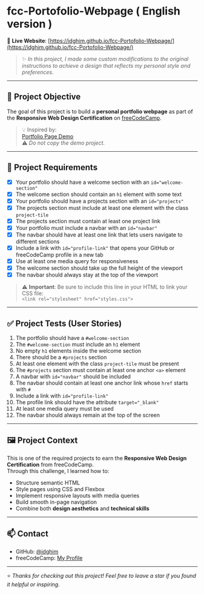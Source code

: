 # fcc-Portofolio-Webpage ( English version ) 

🔗 **Live Website**: [https://idghim.github.io/fcc-Portofolio-Webpage/](https://idghim.github.io/fcc-Portofolio-Webpage/)

> ✨ *In this project, I made some custom modifications to the original instructions to achieve a design that reflects my personal style and preferences.*

---

## 🎯 Project Objective

The goal of this project is to build a **personal portfolio webpage** as part of the **Responsive Web Design Certification** on [freeCodeCamp](https://www.freecodecamp.org/).

> 💡 Inspired by:  
[Portfolio Page Demo](https://personal-portfolio.freecodecamp.rocks)  
⚠️ *Do not copy the demo project.*

---

## 📌 Project Requirements

- [x] Your portfolio should have a welcome section with an `id="welcome-section"`
- [x] The welcome section should contain an `h1` element with some text
- [x] Your portfolio should have a projects section with an `id="projects"`
- [x] The projects section must include at least one element with the class `project-tile`
- [x] The projects section must contain at least one project link
- [x] Your portfolio must include a navbar with an `id="navbar"`
- [x] The navbar should have at least one link that lets users navigate to different sections
- [x] Include a link with `id="profile-link"` that opens your GitHub or freeCodeCamp profile in a new tab
- [x] Use at least one media query for responsiveness
- [x] The welcome section should take up the full height of the viewport
- [x] The navbar should always stay at the top of the viewport

> ⚠️ **Important**: Be sure to include this line in your HTML to link your CSS file:  
> `<link rel="stylesheet" href="styles.css">`

---

## ✅ Project Tests (User Stories)

1. The portfolio should have a `#welcome-section`
2. The `#welcome-section` must include an `h1` element
3. No empty `h1` elements inside the welcome section
4. There should be a `#projects` section
5. At least one element with the class `project-tile` must be present
6. The `#projects` section must contain at least one anchor `<a>` element
7. A navbar with `id="navbar"` should be included
8. The navbar should contain at least one anchor link whose `href` starts with `#`
9. Include a link with `id="profile-link"`
10. The profile link should have the attribute `target="_blank"`
11. At least one media query must be used
12. The navbar should always remain at the top of the screen

---

## 🖼️ Project Context

This is one of the required projects to earn the **Responsive Web Design Certification** from freeCodeCamp.  
Through this challenge, I learned how to:

- Structure semantic HTML  
- Style pages using CSS and Flexbox  
- Implement responsive layouts with media queries  
- Build smooth in-page navigation  
- Combine both **design aesthetics** and **technical skills**

---

## 📫 Contact

- GitHub: [@idghim](https://github.com/idghim)  
- freeCodeCamp: [My Profile](https://www.freecodecamp.org/IchemD)

---

⭐ *Thanks for checking out this project! Feel free to leave a star if you found it helpful or inspiring.*
